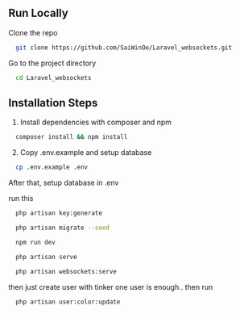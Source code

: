 ## Run Locally

Clone the repo

```bash
  git clone https://github.com/SaiWinOo/Laravel_websockets.git
```

Go to the project directory

```bash
  cd Laravel_websockets
```

## Installation Steps

1. Install dependencies with composer and npm

```bash
  composer install && npm install
```

2. Copy .env.example and setup database

```bash
  cp .env.example .env
```

After that, setup database in .env

run this

```bash
  php artisan key:generate
```

```bash
  php artisan migrate --seed
```

```bash
  npm run dev
```

```bash
  php artisan serve
```

```bash
  php artisan websockets:serve
```

then just create user with tinker one user is enough..
then run

```bash
  php artisan user:color:update
```

